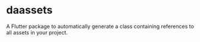 # daassets
A Flutter package to automatically generate a class containing references to all assets in your project.
